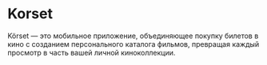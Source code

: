 # Korset
 Körset — это мобильное приложение, объединяющее покупку билетов в кино с созданием персонального каталога фильмов, превращая каждый просмотр в часть вашей личной киноколлекции.
